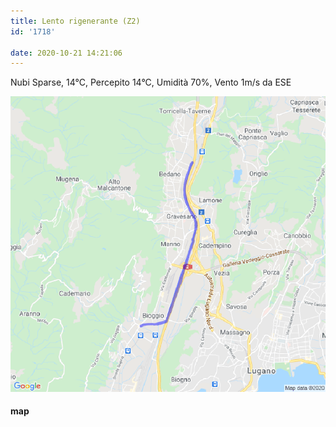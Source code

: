 ```yaml
---
title: Lento rigenerante (Z2)
id: '1718'

date: 2020-10-21 14:21:06
---
```


Nubi Sparse, 14°C, Percepito 14°C, Umidità 70%, Vento 1m/s da ESE

![image](/images/2021/08/20201021-activity-map.png)

#### map
